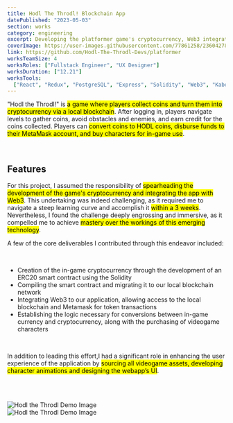 ```yaml
---
title: Hodl The Throdl! Blockchain App
datePublished: "2023-05-03"
section: works
category: engineering
excerpt: Developing the platformer game's cryptocurrency, Web3 integration, and UI.
coverImage: https://user-images.githubusercontent.com/77861258/236042787-557a5bbd-c7b4-47fd-852e-d3eba499b978.jpg
link: https://github.com/Hodl-The-Throdl-Devs/platformer
worksTeamSize: 4
worksRoles: ["Fullstack Engineer", "UX Designer"]
worksDuration: ["12.21"]
worksTools:
  ["React", "Redux", "PostgreSQL", "Express", "Solidity", "Web3", "KaboomJS"]
---
```


"Hodl the Throdl!" is <mark>a game where players collect coins and turn them into cryptocurrency via a local blockchain</mark>. After logging in, players navigate levels to gather coins, avoid obstacles and enemies, and earn credit for the coins collected. Players can <mark>convert coins to HODL coins, disburse funds to their MetaMask account, and buy characters for in-game use</mark>.

<br/>

## Features

For this project, I assumed the responsibility of <mark>spearheading the development of the game's cryptocurrency and integrating the app with Web3</mark>. This undertaking was indeed challenging, as it required me to navigate a steep learning curve and accomplish it <mark>within a 3 weeks</mark>. Nevertheless, I found the challenge deeply engrossing and immersive, as it compelled me to achieve <mark>mastery over the workings of this emerging technology</mark>.

A few of the core deliverables I contributed through this endeavor included:

<br/>

- Creation of the in-game cryptocurrency through the development of an ERC20 smart contract using the Solidity
- Compiling the smart contract and migrating it to our local blockchain network
- Integrating Web3 to our application, allowing access to the local blockchain and Metamask for token transactions
- Establishing the logic necessary for conversions between in-game currency and cryptocurrency, along with the purchasing of videogame characters

<br/>

In addition to leading this effort,I had a significant role in enhancing the user experience of the application by <mark>sourcing all videogame assets, developing character animations and designing the webapp’s UI</mark>.

<br/>
<br/>

<Image 
    src="https://user-images.githubusercontent.com/77861258/236042855-6b326bca-d023-4fe8-a3a8-ac98300e3546.png"
    alt="Hodl the Throdl Demo Image" 
    aspectRatio="4:3"
/>
<br/>
<Image
    src="https://user-images.githubusercontent.com/77861258/236042878-b7889448-4660-488c-89ce-5b99e536aa06.png"
    alt="Hodl the Throdl Demo Image" 
    aspectRatio="4:3"
/>
